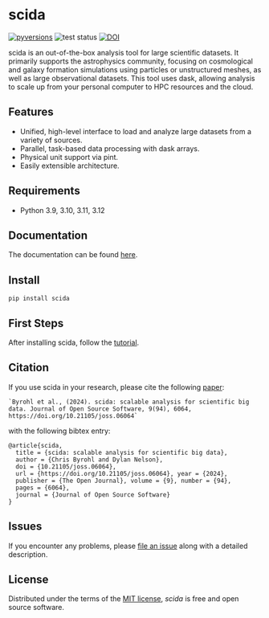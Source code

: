 # scida

[![pyversions](https://img.shields.io/pypi/pyversions/scida)](https://pypi.org/project/scida/)
![test status](https://github.com/cbyrohl/scida/actions/workflows/tests.yml/badge.svg)
[![DOI](https://joss.theoj.org/papers/10.21105/joss.06064/status.svg)](https://doi.org/10.21105/joss.06064)

scida is an out-of-the-box analysis tool for large scientific datasets. It primarily supports the astrophysics community, focusing on cosmological and galaxy formation simulations using particles or unstructured meshes, as well as large observational datasets.
This tool uses dask, allowing analysis to scale up from your personal computer to HPC resources and the cloud.

## Features

- Unified, high-level interface to load and analyze large datasets from a variety of sources.
- Parallel, task-based data processing with dask arrays.
- Physical unit support via pint.
- Easily extensible architecture.

## Requirements

- Python 3.9, 3.10, 3.11, 3.12


## Documentation
The documentation can be found [here](https://cbyrohl.github.io/scida/).

## Install

```
pip install scida
```

## First Steps

After installing scida, follow the [tutorial](https://cbyrohl.github.io/scida/tutorial/).

## Citation

If you use scida in your research, please cite the following [paper](https://joss.theoj.org/papers/10.21105/joss.06064):

```text
`Byrohl et al., (2024). scida: scalable analysis for scientific big data. Journal of Open Source Software, 9(94), 6064, https://doi.org/10.21105/joss.06064`
```

with the following bibtex entry:

```text
@article{scida,
  title = {scida: scalable analysis for scientific big data},
  author = {Chris Byrohl and Dylan Nelson},
  doi = {10.21105/joss.06064},
  url = {https://doi.org/10.21105/joss.06064}, year = {2024},
  publisher = {The Open Journal}, volume = {9}, number = {94},
  pages = {6064},
  journal = {Journal of Open Source Software}
}
```

## Issues

If you encounter any problems,
please [file an issue](https://github.com/cbyrohl/scida/issues/new/choose) along with a detailed description.

## License

Distributed under the terms of the [MIT license](LICENSE),
_scida_ is free and open source software.

